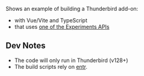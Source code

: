 
Shows an example of building a Thunderbird add-on:
* with Vue/Vite and TypeScript
* that uses [one of the Experiments APIs](https://github.com/thunderbird/webext-support/tree/master/experiments/FileSystem)


## Dev Notes

* The code will only run in Thunderbird (v128+)
* The build scripts rely on [entr](https://github.com/eradman/entr).
